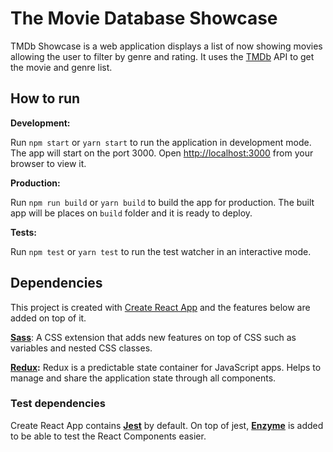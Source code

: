 # The Movie Database Showcase

TMDb Showcase is a web application displays a list of now showing movies allowing the user to filter by genre and rating. It uses the [TMDb](https://www.themoviedb.org) API to get the movie and genre list.

## How to run

**Development:**

Run `npm start` or `yarn start` to run the application in development mode.
The app will start on the port 3000. Open [http://localhost:3000](http://localhost:3000) from your browser to view it.

**Production:**

Run `npm run build` or `yarn build` to build the app for production.
The built app will be places on `build` folder and it is ready to deploy.

**Tests:**

Run `npm test` or `yarn test` to run the test watcher in an interactive mode.

## Dependencies

This project is created with [Create React App](https://github.com/facebook/create-react-app) and the features below are added on top of it.

**[Sass](https://sass-lang.com)**: A CSS extension that adds new features on top of CSS such as variables and nested CSS classes.

**[Redux](https://redux.js.org):** Redux is a predictable state container for JavaScript apps. Helps to manage and share the application state through all components.

### Test dependencies

Create React App contains **[Jest](https://jestjs.io)** by default. On top of jest, **[Enzyme](https://airbnb.io/enzyme)** is added to be able to test the React Components easier.
